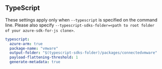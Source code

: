 ## TypeScript

These settings apply only when `--typescript` is specified on the command line.
Please also specify `--typescript-sdks-folder=<path to root folder of your azure-sdk-for-js clone>`.

```yaml $(typescript)
typescript:
  azure-arm: true
  package-name: "vmware"
  output-folder: "$(typescript-sdks-folder)/packages/connectedvmware"
  payload-flattening-threshold: 1
  generate-metadata: true
```
